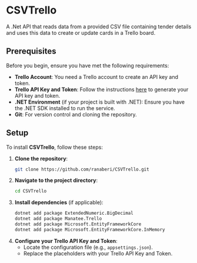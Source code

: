 # CSVTrello

A .Net API  that reads data from a provided CSV file containing tender
details and uses this data to create or update cards in a Trello board.

## Prerequisites

Before you begin, ensure you have met the following requirements:

- **Trello Account**: You need a Trello account to create an API key and token.
- **Trello API Key and Token**: Follow the instructions [here](https://developer.atlassian.com/cloud/trello/guides/rest-api/api-introduction/) to generate your API key and token.
- **.NET Environment** (if your project is built with .NET): Ensure you have the .NET SDK installed to run the service.
- **Git**: For version control and cloning the repository.

## Setup

To install **CSVTrello**, follow these steps:

1. **Clone the repository**:
    ```bash
    git clone https://github.com/ranaberi/CSVTrello.git
    ```
2. **Navigate to the project directory**:
    ```bash
    cd CSVTrello
    ```
3. **Install dependencies** (if applicable):
    ```bash
    dotnet add package ExtendedNumeric.BigDecimal
    dotnet add package Manatee.Trello
    dotnet add package Microsoft.EntityFrameworkCore
    dotnet add package Microsoft.EntityFrameworkCore.InMemory
    
    ```
4. **Configure your Trello API Key and Token**:
    - Locate the configuration file (e.g., `appsettings.json`).
    - Replace the placeholders with your Trello API Key and Token.

